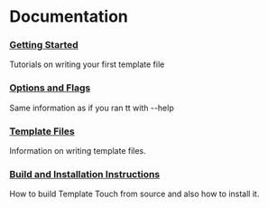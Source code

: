 # Documentation

### <a href="/docs/getting_started.md">Getting Started</a>
Tutorials on writing your first template file

### <a href="/docs/command_line.md">Options and Flags</a>
Same information as if you ran tt with --help

### <a href="/docs/template_files.md">Template Files</a>
Information on writing template files.

### <a href="/docs/build_and_install.md">Build and Installation Instructions</a>
How to build Template Touch from source and also how to install it. 